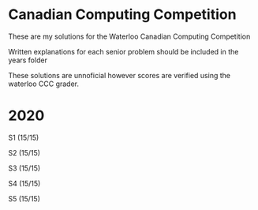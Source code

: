 # Canadian Computing Competition

These are my solutions for the Waterloo Canadian Computing Competition

Written explanations for each senior problem should be included in the years folder


These solutions are unnoficial however scores are verified using the waterloo CCC grader.


# 2020


S1 (15/15)

S2 (15/15)

S3 (15/15)

S4 (15/15)

S5 (15/15)

